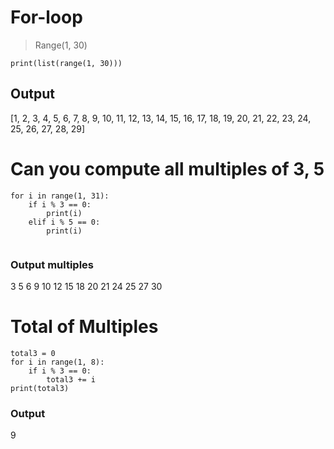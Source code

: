 # For-loop
> Range(1, 30)

```
print(list(range(1, 30)))

```
## Output
[1, 2, 3, 4, 5, 6, 7, 8, 9, 10, 11, 12, 13, 14, 15, 16, 17, 18, 19, 20, 21, 22, 23, 24, 25, 26, 27, 28, 29]

# Can you compute all multiples of 3, 5

```
for i in range(1, 31):
    if i % 3 == 0:
        print(i)
    elif i % 5 == 0:
        print(i)
   
```
### Output multiples
3
5
6
9
10
12
15
18
20
21
24
25
27
30

# Total of Multiples

```
total3 = 0
for i in range(1, 8):
    if i % 3 == 0:
        total3 += i
print(total3)

```

### Output

9
